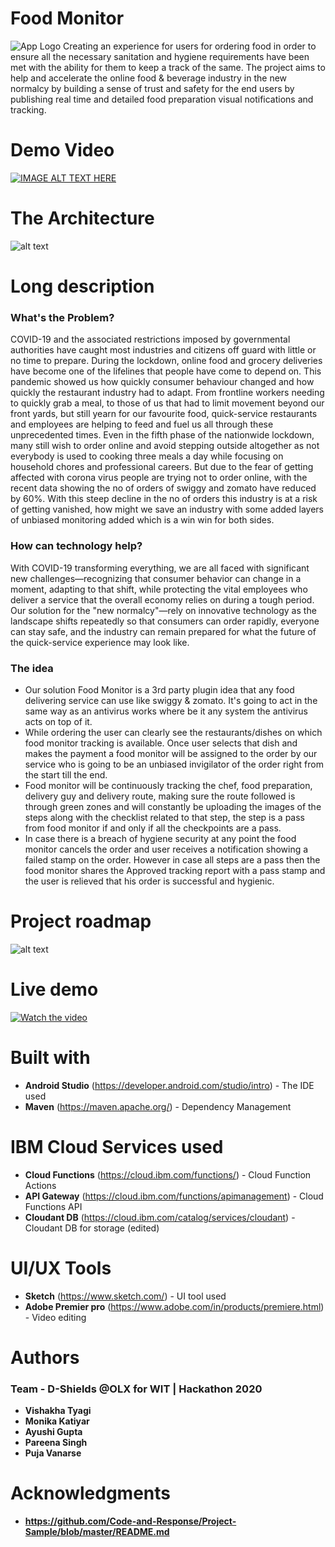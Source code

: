 # Food Monitor
![App Logo](https://github.com/vishakha-tyagi-olx/FoodMonitor/blob/master/Food%20Monitor_app%20icon.png)
Creating an experience for users for ordering food in order to ensure all the necessary sanitation and hygiene requirements have been met with the ability for them to keep a track of the same. The project aims to help and accelerate the online food & beverage industry in the new normalcy by building a sense of trust and safety for the end users by publishing real time and detailed food preparation visual notifications and tracking.
# Demo Video
[![IMAGE ALT TEXT HERE](http://img.youtube.com/vi/bDvlOGKD_T0/maxresdefault.jpg)](https://youtu.be/bDvlOGKD_T0)
# The Architecture
![alt text](https://github.com/vishakha-tyagi-olx/FoodMonitor/blob/master/ArchitectureDiagram.png)
# Long description
### What's the Problem?
COVID-19 and the associated restrictions imposed by governmental authorities have caught most industries and citizens off guard with little or no time to prepare. 
During the lockdown, online food and grocery deliveries have become one of the lifelines that people have come to depend on. 
This pandemic showed us how quickly consumer behaviour changed and how quickly the restaurant industry had to adapt. 
From frontline workers needing to quickly grab a meal, to those of us that had to limit movement beyond our front yards, but still yearn for our favourite food, quick-service restaurants and employees are helping to feed and fuel us all through these unprecedented times. 
Even in the fifth phase of the nationwide lockdown, many still wish to order online and avoid stepping outside altogether as not everybody is used to cooking three meals a day while focusing on household chores and professional careers. 
But due to the fear of getting affected with corona virus people are trying not to order online, with the recent data showing the no of orders of swiggy and zomato have reduced by 60%.
With this steep decline in the no of orders this industry is at a risk of getting vanished, how might we save an industry with some added layers of unbiased monitoring added which is a win win for both sides.
### How can technology help?
With COVID-19 transforming everything, we are all faced with significant new challenges—recognizing that consumer behavior can change in a moment, adapting to that shift, while protecting the vital employees who deliver a service that the overall economy relies on during a tough period. Our solution for the "new normalcy"—rely on innovative technology as the landscape shifts repeatedly so that consumers can order rapidly, everyone can stay safe, and the industry can remain prepared for what the future of the quick-service experience may look like.
### The idea

- Our solution Food Monitor is a 3rd party plugin idea that any food delivering service can use like swiggy & zomato. It's going to act in the same way as an antivirus works where be it any system the antivirus acts on top of it.
- While ordering the user can clearly see the restaurants/dishes on which food monitor tracking is available. Once user selects that dish and makes the payment a food monitor will be assigned to the order by our service who is going to be an unbiased invigilator of the order right from the start till the end. 
- Food monitor will be continuously tracking the chef, food preparation, delivery guy and delivery route, making sure the route followed is through green zones and will constantly be uploading the images of the steps along with the checklist related to that step, the step is a pass from food monitor if and only if all the checkpoints are a pass.
- In case there is a breach of hygiene security at any point the food monitor cancels the order and user receives a notification showing a failed stamp on the order.
However in case all steps are a pass then the food monitor shares the Approved tracking report with a pass stamp and the user is relieved that his order is successful and hygienic.
# Project roadmap
![alt text](https://github.com/vishakha-tyagi-olx/FoodMonitor/blob/master/roadmap.png)
# Live demo
[![Watch the video](https://img.youtube.com/vi/T-D1KVIuvjA/maxresdefault.jpg)](https://youtu.be/T-D1KVIuvjA)
# Built with
* **Android Studio** (https://developer.android.com/studio/intro) - The IDE used
* **Maven** (https://maven.apache.org/) - Dependency Management
# IBM Cloud Services used
* **Cloud Functions** (https://cloud.ibm.com/functions/) - Cloud Function Actions
* **API Gateway** (https://cloud.ibm.com/functions/apimanagement) - Cloud Functions API
* **Cloudant DB** (https://cloud.ibm.com/catalog/services/cloudant) - Cloudant DB for storage (edited) 
# UI/UX Tools
* **Sketch** (https://www.sketch.com/) - UI tool used
* **Adobe Premier pro** (https://www.adobe.com/in/products/premiere.html) - Video editing
# Authors
### Team - D-Shields @OLX for WIT | Hackathon 2020
* **Vishakha Tyagi**
* **Monika Katiyar**
* **Ayushi Gupta**
* **Pareena Singh**
* **Puja Vanarse**
# Acknowledgments
* **https://github.com/Code-and-Response/Project-Sample/blob/master/README.md**
